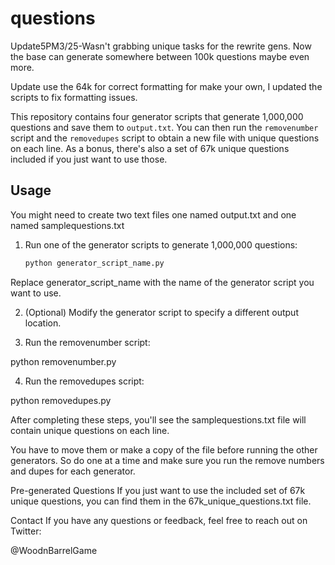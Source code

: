 # questions

Update5PM3/25-Wasn't grabbing unique tasks for the rewrite gens. Now the base can generate somewhere between 100k questions maybe even more.

Update use the 64k for correct formatting for make your own, I updated the scripts to fix formatting issues.

This repository contains four generator scripts that generate 1,000,000 questions and save them to `output.txt`. You can then run the `removenumber` script and the `removedupes` script to obtain a new file with unique questions on each line. As a bonus, there's also a set of 67k unique questions included if you just want to use those.

## Usage

You might need to create two text files one named output.txt and one named samplequestions.txt

1. Run one of the generator scripts to generate 1,000,000 questions:

   ```sh
   python generator_script_name.py
   
Replace generator_script_name with the name of the generator script you want to use.

2. (Optional) Modify the generator script to specify a different output location.

3. Run the removenumber script:

python removenumber.py

4. Run the removedupes script:

python removedupes.py

After completing these steps, you'll see the samplequestions.txt file will contain unique questions on each line.

You have to move them or make a copy of the file before running the other generators. So do one at a time and make sure you run the remove numbers and dupes for each generator.

Pre-generated Questions
If you just want to use the included set of 67k unique questions, you can find them in the 67k_unique_questions.txt file.

Contact
If you have any questions or feedback, feel free to reach out on Twitter:

@WoodnBarrelGame
